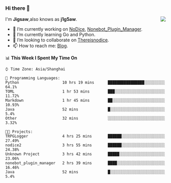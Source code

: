### Hi there 👋

<a href="#">
  <img align="right" src="https://github-readme-stats.vercel.app/api?username=Jigsaw111&count_private=true&show_icons=true&title_color=80070B&text_color=B3B3B3&bg_color=212121&icon_color=80070B" />
</a>

I'm **Jigsaw**,also knows as **j1g5aw**.

- 🔭 I’m currently working on [NoDice](https://github.com/thereisnodice/nodice2), [Nonebot_Plugin_Manager](https://github.com/Jigsaw111/nonebot_plugin_manager).
- 🌱 I’m currently learning Go and Python.
- 👯 I’m looking to collaborate on [Thereisnodice](https://github.com/thereisnodice).
- 📫 How to reach me: [Blog](https://blog.maddestroyer.xyz/).

<!--START_SECTION:waka-->
📊 **This Week I Spent My Time On** 

```text
⌚︎ Time Zone: Asia/Shanghai

💬 Programming Languages: 
Python                   10 hrs 19 mins      ████████████████░░░░░░░░░   64.1% 
TOML                     1 hr 53 mins        ███░░░░░░░░░░░░░░░░░░░░░░   11.72% 
Markdown                 1 hr 45 mins        ██░░░░░░░░░░░░░░░░░░░░░░░   10.93% 
Java                     52 mins             █░░░░░░░░░░░░░░░░░░░░░░░░   5.4% 
Other                    32 mins             ░░░░░░░░░░░░░░░░░░░░░░░░░   3.32%

🐱‍💻 Projects: 
TRPGLogger               4 hrs 25 mins       ██████░░░░░░░░░░░░░░░░░░░   27.49% 
nodice2                  3 hrs 55 mins       ██████░░░░░░░░░░░░░░░░░░░   24.38% 
Unknown Project          3 hrs 42 mins       █████░░░░░░░░░░░░░░░░░░░░   23.06% 
nonebot_plugin_manager   2 hrs 39 mins       ████░░░░░░░░░░░░░░░░░░░░░   16.46% 
Java                     52 mins             █░░░░░░░░░░░░░░░░░░░░░░░░   5.4%

```


<!--END_SECTION:waka-->
